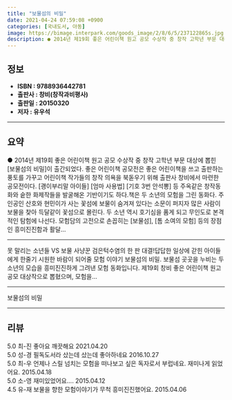 ```yaml
---
title: "보물섬의 비밀"
date: 2021-04-24 07:59:08 +0900
categories: [국내도서, 아동]
image: https://bimage.interpark.com/goods_image/2/8/6/5/237122865s.jpg
description: ● 2014년 제19회 좋은 어린이책 원고 공모 수상작 중 창작 고학년 부문 대상에 뽑힌 [보물섬의 비밀]이 출간되었다. 좋은 어린이책 공모전은 좋은 어린이책을 쓰고 출판하는 풍토를 가꾸고 어린이책 작가들의 창작 의욕을 북돋우기 위해 출판사 창비에서 마련한 공모전이다. [괭이부리말 아
---
```


## **정보**

- **ISBN : 9788936442781**
- **출판사 : 창비(창작과비평사)**
- **출판일 : 20150320**
- **저자 : 유우석**

------



## **요약**

●  2014년 제19회 좋은 어린이책 원고 공모 수상작 중 창작 고학년 부문 대상에 뽑힌 [보물섬의 비밀]이 출간되었다. 좋은 어린이책 공모전은 좋은 어린이책을 쓰고 출판하는 풍토를 가꾸고 어린이책 작가들의 창작 의욕을 북돋우기 위해 출판사 창비에서 마련한 공모전이다. [괭이부리말 아이들] [엄마 사용법] [기호 3번 안석뽕] 등 주옥같은 창작동화와 숱한 화제작들을 발굴해온 기반이기도 하다.책은 두 소년의 모험을 그린 동화다. 주인공인 산호와 현민이가 사는 꽃섬에 보물이 숨겨져 있다는 소문이 퍼지자 많은 사람이 보물을 찾아 득달같이 꽃섬으로 몰린다. 두 소년 역시 호기심을 품게 되고 무인도로 본격적인 탐험에 나선다. 모험담의 고전으로 손꼽히는 [보물섬], [톰 소여의 모험] 등의 장점인 흥미진진함과 활달...

------

못 말리는 소년들 VS 보물 사냥꾼 검은턱수염의 한 판 대결!답답한 일상에 갇힌 아이들에게 한줄기 시원한 바람이 되어줄 모험 이야기 보물섬의 비밀. 보물섬 곳곳을 누비는 두 소년의 모습을 흥미진진하게 그려낸 모험 동화입니다. 제19회 창비 좋은 어린이책 원고 공모 대상작으로 뽑혔으며, 모험을... 

------


보물섬의 비밀 

------


## **리뷰** 

5.0 최-진 좋아요 깨끗해요 2021.04.20 <br/>5.0 성-경 필독도서라 샀는데 샀는데 좋아하네요  2016.10.27 <br/>5.0 최-우 언제나 스릴 넘치는 모험을 떠나보고 싶은 독자로서 부럽네요. 재미나게 읽었어요. 2015.04.18 <br/>5.0 소-영 재미있었어요.... 2015.04.12 <br/>4.5 유-재 보물을 향한 모험이야기가 무척 흥미진진했어요. 2015.04.06 <br/>